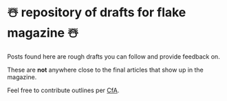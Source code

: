 # ☃️  repository of drafts for flake magazine ☃️

Posts found here are rough drafts you can follow and provide feedback on.

These are **not** anywhere close to the final articles that show up in the magazine.

Feel free to contribute outlines per [CfA](https://social.doma.dev/@jonn/112202043937657180).
